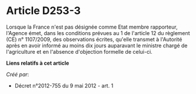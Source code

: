# Article D253-3

Lorsque la France n'est pas désignée comme Etat membre rapporteur, l'Agence émet, dans les conditions prévues au 1 de
l'article 12 du règlement (CE) n° 1107/2009,  des observations écrites, qu'elle transmet à l'Autorité après en avoir  informé
au moins dix jours auparavant le ministre chargé de  l'agriculture et en l'absence d'objection formelle de celui-ci.

**Liens relatifs à cet article**

_Créé par_:

  - Décret n°2012-755 du 9 mai 2012 - art. 1
